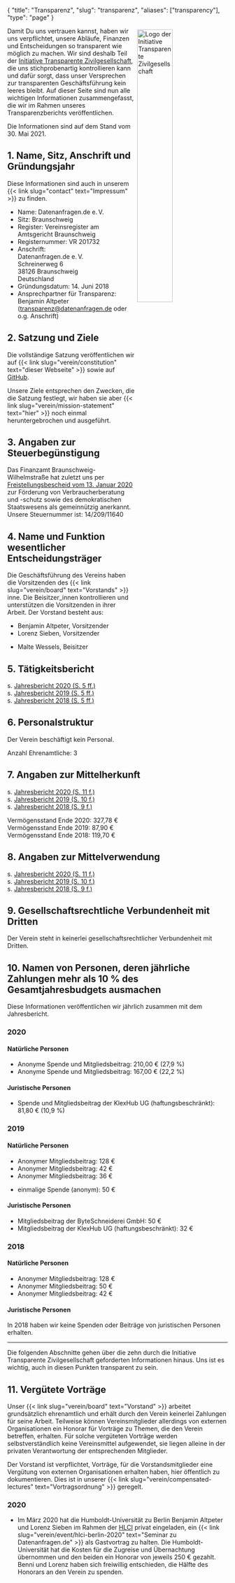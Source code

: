 {
    "title": "Transparenz",
    "slug": "transparenz",
    "aliases": ["transparency"],
    "type": "page"
}

<a href="https://www.transparency.de/mitmachen/initiative-transparente-zivilgesellschaft/" class="no-link-decoration"><img src="/img/logo-itz.svg" style="float: right; width: 40%; min-width: 200px; padding: 5px;" alt="Logo der Initiative Transparente Zivilgesellschaft"></a>

Damit Du uns vertrauen kannst, haben wir uns verpflichtet, unsere Abläufe, Finanzen und Entscheidungen so transparent wie möglich zu machen. Wir sind deshalb Teil der [Initiative Transparente Zivilgesellschaft](https://www.transparency.de/mitmachen/initiative-transparente-zivilgesellschaft/), die uns stichprobenartig kontrollieren kann und dafür sorgt, dass unser Versprechen zur transparenten Geschäftsführung kein leeres bleibt. Auf dieser Seite sind nun alle wichtigen Informationen zusammengefasst, die wir im Rahmen unseres Transparenzberichts veröffentlichen.

Die Informationen sind auf dem Stand vom 30. Mai 2021.

## 1. Name, Sitz, Anschrift und Gründungsjahr

Diese Informationen sind auch in unserem {{< link slug="contact" text="Impressum" >}} zu finden.

 - Name: Datenanfragen.de e.&thinsp;V.
 - Sitz: Braunschweig
 - Register: Vereinsregister am Amtsgericht Braunschweig
 - Registernummer: VR 201732
 - Anschrift:  
   Datenanfragen.de e.&thinsp;V.  
   Schreinerweg 6  
   38126 Braunschweig  
   Deutschland  
 - Gründungsdatum: 14. Juni 2018
 - Ansprechpartner für Transparenz: Benjamin Altpeter ([transparenz@datenanfragen.de](mailto:transparenz@datenanfragen.de) oder o.g. Anschrift)

## 2. Satzung und Ziele

Die vollständige Satzung veröffentlichen wir auf {{< link slug="verein/constitution" text="dieser Webseite" >}} sowie auf [GitHub](https://github.com/datenanfragen/verein/blob/master/satzung.md).

Unsere Ziele entsprechen den Zwecken, die die Satzung festlegt, wir haben sie aber {{< link slug="verein/mission-statement" text="hier" >}} noch einmal heruntergebrochen und ausgeführt.

## 3. Angaben zur Steuerbegünstigung

Das Finanzamt Braunschweig-Wilhelmstraße hat zuletzt uns per [Freistellungsbescheid vom 13. Januar 2020](https://static.dacdn.de/docs/freistellungsbescheid_2020-01-13.pdf) zur Förderung von Verbraucherberatung und -schutz sowie des demokratischen Staatswesens als gemeinnützig anerkannt. Unsere Steuernummer ist: 14/209/11640

## 4. Name und Funktion wesentlicher Entscheidungsträger

Die Geschäftsführung des Vereins haben die Vorsitzenden des {{< link slug="verein/board" text="Vorstands" >}} inne. Die Beisitzer_innen kontrollieren und unterstützen die Vorsitzenden in ihrer Arbeit. Der Vorstand besteht aus:
 
- Benjamin Altpeter, Vorsitzender
- Lorenz Sieben, Vorsitzender

<!-- -->

- Malte Wessels, Beisitzer

## 5. Tätigkeitsbericht

s. [Jahresbericht 2020 (S. 5 ff.)](https://static.dacdn.de/docs/bericht-2020.pdf#page=5)  
s. [Jahresbericht 2019 (S. 5 ff.)](https://static.dacdn.de/docs/bericht-2019.pdf#page=5)  
s. [Jahresbericht 2018 (S. 5 ff.)](https://static.dacdn.de/docs/bericht-2018.pdf#page=5)

## 6. Personalstruktur

Der Verein beschäftigt kein Personal.

Anzahl Ehrenamtliche: 3

## 7. Angaben zur Mittelherkunft

s. [Jahresbericht 2020 (S. 11 f.)](https://static.dacdn.de/docs/bericht-2020.pdf#page=11)  
s. [Jahresbericht 2019 (S. 10 f.)](https://static.dacdn.de/docs/bericht-2019.pdf#page=10)  
s. [Jahresbericht 2018 (S. 9 f.)](https://static.dacdn.de/docs/bericht-2018.pdf#page=9)

Vermögensstand Ende 2020: 327,78 €  
Vermögensstand Ende 2019: 87,90 €  
Vermögensstand Ende 2018: 119,70 €

## 8. Angaben zur Mittelverwendung

s. [Jahresbericht 2020 (S. 11 f.)](https://static.dacdn.de/docs/bericht-2020.pdf#page=11)  
s. [Jahresbericht 2019 (S. 10 f.)](https://static.dacdn.de/docs/bericht-2019.pdf#page=10)  
s. [Jahresbericht 2018 (S. 9 f.)](https://static.dacdn.de/docs/bericht-2018.pdf#page=9)

## 9. Gesellschaftsrechtliche Verbundenheit mit Dritten

Der Verein steht in keinerlei gesellschaftsrechtlicher Verbundenheit mit Dritten.

## 10. Namen von Personen, deren jährliche Zahlungen mehr als 10 % des Gesamtjahresbudgets ausmachen

Diese Informationen veröffentlichen wir jährlich zusammen mit dem Jahresbericht.

### 2020

#### Natürliche Personen

- Anonyme Spende und Mitgliedsbeitrag: 210,00 € (27,9 %)
- Anonyme Spende und Mitgliedsbeitrag: 167,00 € (22,2 %)

#### Juristische Personen

- Spende und Mitgliedsbeitrag der KlexHub UG (haftungsbeschränkt): 81,80 € (10,9 %)

### 2019

#### Natürliche Personen

- Anonymer Mitgliedsbeitrag: 128 €
- Anonymer Mitgliedsbeitrag: 42 €
- Anonymer Mitgliedsbeitrag: 36 €

<!-- Split the two lists. Without this comment they would end up as one list with stupidly large spacing in-between items. -->

- einmalige Spende (anonym): 50 €

#### Juristische Personen

- Mitgliedsbeitrag der ByteSchneiderei GmbH: 50 €
- Mitgliedsbeitrag der KlexHub UG (haftungsbeschränkt): 32 €

### 2018

#### Natürliche Personen

- Anonymer Mitgliedsbeitrag: 128 €
- Anonymer Mitgliedsbeitrag: 50 €
- Anonymer Mitgliedsbeitrag: 42 €

#### Juristische Personen

In 2018 haben wir keine Spenden oder Beiträge von juristischen Personen erhalten.

---

Die folgenden Abschnitte gehen über die zehn durch die Initiative Transparente Zivilgesellschaft geforderten Informationen hinaus. Uns ist es wichtig, auch in diesen Punkten transparent zu sein.

## 11. Vergütete Vorträge

Unser {{< link slug="verein/board" text="Vorstand" >}} arbeitet grundsätzlich ehrenamtlich und erhält durch den Verein keinerlei Zahlungen für seine Arbeit. Teilweise können Vereinsmitglieder allerdings von externen Organisationen ein Honorar für Vorträge zu Themen, die den Verein betreffen, erhalten. Für solche vergüteten Vorträge werden selbstverständlich keine Vereinsmittel aufgewendet, sie liegen alleine in der privaten Verantwortung der entsprechenden Mitglieder.

Der Vorstand ist verpflichtet, Vorträge, für die Vorstandsmitglieder eine Vergütung von externen Organisationen erhalten haben, hier öffentlich zu dokumentieren. Dies ist in unserer {{< link slug="verein/compensated-lectures" text="Vortragsordnung" >}} geregelt.

### 2020

* Im März 2020 hat die Humboldt-Universität zu Berlin Benjamin Altpeter und Lorenz Sieben im Rahmen der [HLCI](http://www.hlci.de/) privat eingeladen, ein {{< link slug="verein/event/hlci-berlin-2020" text="Seminar zu Datenanfragen.de" >}} als Gastvortrag zu halten. Die Humboldt-Universität hat die Kosten für die Zugreise und Übernachtung übernommen und den beiden ein Honorar von jeweils 250&nbsp;€ gezahlt. Benni und Lorenz haben sich freiwillig entschieden, die Hälfte des Honorars an den Verein zu spenden.
